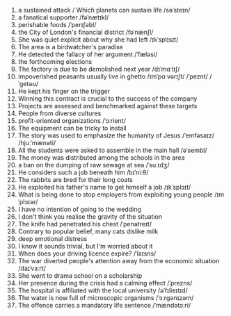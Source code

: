 
1. a sustained attack   / Which planets can sustain life  /səˈsteɪn/
2. a fanatical supporter  /fəˈnætɪkl/
3. perishable foods     /ˈperɪʃəbl/
4. the City of London's financial district   /fəˈnænʃl/
5. She was quiet explicit about why she had left /ɪkˈsplɪsɪt/
6. The area is a birdwatcher's paradise
7. He detected the fallacy of her argument  /ˈfæləsi/
8. the forthcoming elections
9. The factory is due to be demolished next year   /dɪˈmɑːlɪʃ/
10. impoverished peasants usually live in ghetto  /ɪmˈpɑːvərɪʃt/  /ˈpeznt/ /ˈɡetəʊ/ 
11. He kept his finger on the trigger
12. Winning this contract is crucial to the success of the company
13. Projects are assessed and benchmarked against these targets
14. People from diverse cultures
15. profit-oriented organizations  /ˈɔːrient/
16. The equipment can be tricky to install
17. The story was used to emphasize the humanity of Jesus   /ˈemfəsaɪz/  /hjuːˈmænəti/
18. All the students were asked to assemble in the main hall   /əˈsembl/
19. The money was distributed among the schools in the area    
20. a ban on the dumping of raw sewage at sea     /ˈsuːɪdʒ/
21. He considers such a job beneath him   /bɪˈniːθ/
22. The rabbits are bred for their long coats
23. He  exploited his father's name to get himself a job    /ɪkˈsplɔɪt/
24. What is being done to stop employers from exploiting young people  /ɪmˈplɔɪər/
25. I have no intention of going to the wedding
26. I don't think you realise the gravity of the situation
27. The knife had penetrated his chest   /ˈpenətreɪt/
28. Contrary to popular belief, many cats dislike milk
29. deep emotional distress
30. I know it sounds trivial, but I'm worried about it
31. When does your driving licence expire?   /ˈlaɪsns/
32. The war diverted people's attention away from the economic situation /daɪˈvɜːrt/
33. She went to drama school on a scholarship
34. Her presence during the crisis had a calming effect  /ˈprezns/
35. The hospital is affiliated with the local university  /əˈfɪlieɪtɪd/
36. The water is now full of microscopic organisms   /ˈɔːrɡənɪzəm/
37. The offence carries a mandatory life sentence  /ˈmændətɔːri/

